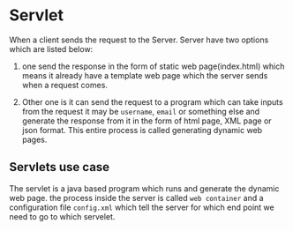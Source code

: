 # Servlet

When a client sends the request to the Server. Server have two options which are listed below: 
1. one send the response in the form of static web page(index.html) which means it already have a template web page which the server sends when a request comes.

2. Other one is it can send the request to a program which can take inputs from the request it may be `username`, `email` or something else and generate the response from it in the form of html page, XML page or json format. This entire process is called generating dynamic web pages.

## Servlets use case

The servlet is a java based program which runs and generate the dynamic web page.
the process inside the server is called `web container` and a configuration file `config.xml` which tell the server for which end point we need to go to which servelet.
